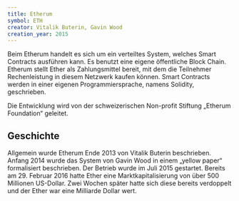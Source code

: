 ```yaml
---
title: Etherum
symbol: ETH
creator: Vitalik Buterin, Gavin Wood
creation_year: 2015
---
```

Beim Etherum handelt es sich um ein verteiltes System, welches Smart Contracts ausführen kann. Es benutzt eine eigene öffentliche Block Chain. Etherum stellt Ether als Zahlungsmittel bereit, mit dem die Teilnehmer Rechenleistung in diesem Netzwerk kaufen können. Smart Contracts werden in einer eigenen Programmiersprache, namens Solidity, geschrieben.

Die Entwicklung wird von der schweizerischen Non-profit Stiftung „Etherum Foundation“ geleitet.

## Geschichte

Allgemein wurde Etherum Ende 2013 von Vitalik Buterin beschrieben. Anfang 2014 wurde das System von Gavin Wood in einem „yellow paper“ formalisiert beschrieben. Der Betrieb wurde im Juli 2015 gestartet. Bereits am 29. Februar 2016 hatte Ether eine Marktkapitalisierung von über 500 Millionen US-Dollar. Zwei Wochen später hatte sich diese bereits verdoppelt und der Ether war eine Milliarde Dollar wert.